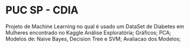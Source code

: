 # PUC SP - CDIA
Projeto de Machine Learning no qual é usado um DataSet de Diabetes em Mulheres encontrado no Kaggle
Análise Exploratória;
Gráficos;
PCA;
Modelos de: Naive Bayes, Decision Tree e SVM;
Avaliacao dos Modelos;
